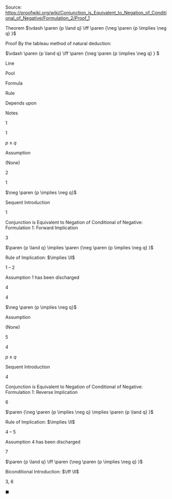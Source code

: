 # 

Source: https://proofwiki.org/wiki/Conjunction_is_Equivalent_to_Negation_of_Conditional_of_Negative/Formulation_2/Proof_1

Theorem
$\vdash \paren {p \land q} \iff \paren {\neg \paren {p \implies \neg q} }$


Proof
By the tableau method of natural deduction:


$\vdash \paren {p \land q} \iff \paren {\neg \paren {p \implies \neg q} } $


Line


Pool

Formula

Rule

Depends upon

Notes


1


1

$p \land q$

Assumption

(None)




2


1

$\neg \paren {p \implies \neg q}$

Sequent Introduction

1

Conjunction is Equivalent to Negation of Conditional of Negative: Formulation 1: Forward Implication


3




$\paren {p \land q} \implies \paren {\neg \paren {p \implies \neg q} }$

Rule of Implication: $\implies \II$

1 – 2

Assumption 1 has been discharged


4


4

$\neg \paren {p \implies \neg q}$

Assumption

(None)




5


4

$p \land q$

Sequent Introduction

4

Conjunction is Equivalent to Negation of Conditional of Negative: Formulation 1: Reverse Implication


6




$\paren {\neg \paren {p \implies \neg q} \implies \paren {p \land q} }$

Rule of Implication: $\implies \II$

4 – 5

Assumption 4 has been discharged


7




$\paren {p \land q} \iff \paren {\neg \paren {p \implies \neg q} }$

Biconditional Introduction: $\iff \II$

3, 6



$\blacksquare$





